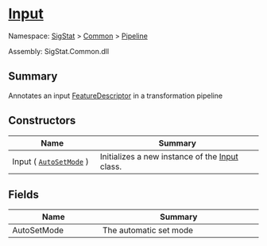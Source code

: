 # [Input](./Input.md)

Namespace: [SigStat]() > [Common](./../README.md) > [Pipeline](./README.md)

Assembly: SigStat.Common.dll

## Summary
Annotates an input [FeatureDescriptor](https://github.com/sigstat/sigstat/blob/develop/docs/md/SigStat/Common/FeatureDescriptor.md) in a transformation pipeline

## Constructors

| Name<div><a href="#"><img width=225></a></div> | Summary<div><a href="#"><img width=525></a></div> | 
| --- | --- | 
| Input ( [`AutoSetMode`](./AutoSetMode.md) ) | Initializes a new instance of the [Input](https://github.com/sigstat/sigstat/blob/develop/docs/md/SigStat/Common/Pipeline/Input.md) class. | 


## Fields

| Name<div><a href="#"><img width=225></a></div> | Summary<div><a href="#"><img width=525></a></div> | 
| --- | --- | 
| AutoSetMode | The automatic set mode | 


